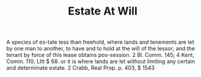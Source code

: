 ---
title: Estate At Will
letter: E
permalink: "/definitions/bld-estate-at-will.html"
body: A species of es-tate less than freehold, where lands and tenements are let by
  one man to another, to have and to hold at the will of the lessor; and the tenant
  by force of thls lease obtains pos-session. 2 Bl. Comm. 145; 4 Kent, Comm. 110;
  Lltt $ 68. or it is where lands are let without limiting any certain and determinate
  estate. 2 Crabb, Real Prop. p. 403, $ 1543
published_at: '2018-07-07'
source: Black's Law Dictionary 2nd Ed (1910)
layout: post
---